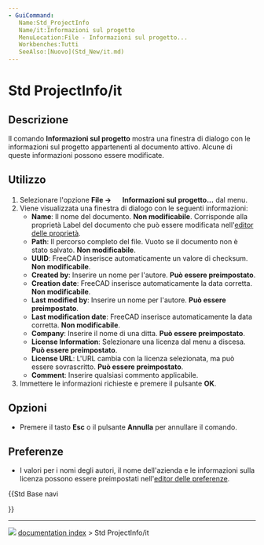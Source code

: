 ```yaml
---
- GuiCommand:
   Name:Std_ProjectInfo
   Name/it:Informazioni sul progetto
   MenuLocation:File - Informazioni sul progetto...
   Workbenches:Tutti
   SeeAlso:[Nuovo](Std_New/it.md)
---
```


# Std ProjectInfo/it



## Descrizione

Il comando **Informazioni sul progetto** mostra una finestra di dialogo con le informazioni sul progetto appartenenti al documento attivo. Alcune di queste informazioni possono essere modificate.



## Utilizzo

1.  Selezionare l\'opzione **File →  <img src="images/Std_ProjectInfo.svg" width=16px> Informazioni sul progetto...** dal menu.
2.  Viene visualizzata una finestra di dialogo con le seguenti informazioni:
    -   **Name**: Il nome del documento. **Non modificabile**. Corrisponde alla proprietà Label del documento che può essere modificata nell\'[editor delle proprietà](Property_editor/it.md).
    -   **Path**: Il percorso completo del file. Vuoto se il documento non è stato salvato. **Non modificabile**.
    -   **UUID**: FreeCAD inserisce automaticamente un valore di checksum. **Non modificabile**.
    -   **Created by**: Inserire un nome per l\'autore. **Può essere preimpostato**.
    -   **Creation date**: FreeCAD inserisce automaticamente la data corretta. **Non modificabile**.
    -   **Last modified by**: Inserire un nome per l\'autore. **Può essere preimpostato**.
    -   **Last modification date**: FreeCAD inserisce automaticamente la data corretta. **Non modificabile**.
    -   **Company**: Inserire il nome di una ditta. **Può essere preimpostato**.
    -   **License Information**: Selezionare una licenza dal menu a discesa. **Può essere preimpostato**.
    -   **License URL**: L\'URL cambia con la licenza selezionata, ma può essere sovrascritto. **Può essere preimpostato**.
    -   **Comment**: Inserire qualsiasi commento applicabile.
3.  Immettere le informazioni richieste e premere il pulsante **OK**.



## Opzioni

-   Premere il tasto **Esc** o il pulsante **Annulla** per annullare il comando.



## Preferenze

-   I valori per i nomi degli autori, il nome dell\'azienda e le informazioni sulla licenza possono essere preimpostati nell\'[editor delle preferenze](Preferences_Editor/it#Documento.md).





{{Std Base navi

}}



---
![](images/Button_right.svg) [documentation index](../README.md) > Std ProjectInfo/it
